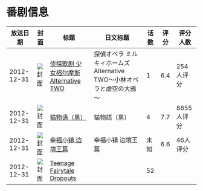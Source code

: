 # 番剧信息

|放送日期|封面|标题|日文标题|话数|评分|评分人数|
|---|---|---|---|---|---|---|
|2012-12-31|![封面](https://lain.bgm.tv/pic/cover/c/d6/6b/54728_2U018.jpg)|[侦探歌剧 少女福尔摩斯 Alternative TWO](https://bangumi.tv/subject/54728)|探偵オペラ ミルキィホームズ Alternative TWO～小林オペラと虚空の大鴉～|1|6.4|254人评分|
|2012-12-31|![封面](https://lain.bgm.tv/pic/cover/c/f1/d6/56117_o7a7a.jpg)|[猫物语（黑）](https://bangumi.tv/subject/56117)|猫物語（黒）|4|7.7|8855人评分|
|2012-12-31|![封面](https://lain.bgm.tv/pic/cover/c/d4/54/60013_99WLB.jpg)|[幸福小镇 边境王篇](https://bangumi.tv/subject/60013)|幸福小镇 边境王篇|未知|6.6|46人评分|
|2012-12-31|![封面](https://lain.bgm.tv/pic/cover/c/13/4f/118471_nOaox.jpg)|[Teenage Fairytale Dropouts](https://bangumi.tv/subject/118471)||52|||
